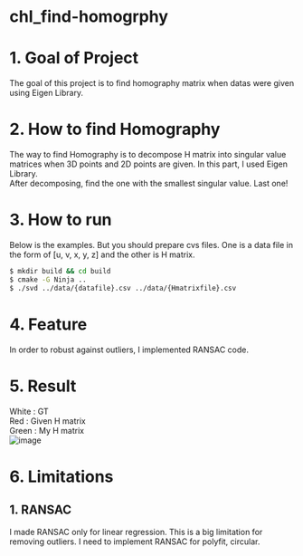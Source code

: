 # chl_find-homogrphy

# 1. Goal of Project
The goal of this project is to find homography matrix when datas were given using Eigen Library.  


# 2. How to find Homography
The way to find Homography is to decompose H matrix into singular value matrices when 3D points and 2D points are given. In this part, I used Eigen Library.  
After decomposing, find the one with the smallest singular value. Last one!  


# 3. How to run  
Below is the examples. But you should prepare cvs files. One is a data file in the form of [u, v, x, y, z] and the other is H matrix.  
```bash
$ mkdir build && cd build
$ cmake -G Ninja ..
$ ./svd ../data/{datafile}.csv ../data/{Hmatrixfile}.csv
```


# 4. Feature
In order to robust against outliers, I implemented RANSAC code.  


# 5. Result
White : GT  
Red : Given H matrix  
Green : My H matrix  
![image](https://user-images.githubusercontent.com/58837749/187371359-1f926fe7-5018-4eb5-af81-43fb261f279b.png)



# 6. Limitations
## 1. RANSAC
I made RANSAC only for linear regression. This is a big limitation for removing outliers. I need to implement RANSAC for polyfit, circular.
